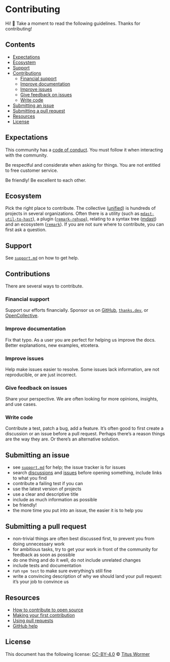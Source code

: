 # Contributing

Hi!
👋
Take a moment to read the following guidelines.
Thanks for contributing!

## Contents

* [Expectations](#expectations)
* [Ecosystem](#ecosystem)
* [Support](#support)
* [Contributions](#contributions)
  * [Financial support](#financial-support)
  * [Improve documentation](#improve-documentation)
  * [Improve issues](#improve-issues)
  * [Give feedback on issues](#give-feedback-on-issues)
  * [Write code](#write-code)
* [Submitting an issue](#submitting-an-issue)
* [Submitting a pull request](#submitting-a-pull-request)
* [Resources](#resources)
* [License](#license)

## Expectations

This community has a [code of conduct][file-code-of-conduct].
You must follow it when interacting with the community.

Be respectful and considerate when asking for things.
You are not entitled to free customer service.

Be friendly!
Be excellent to each other.

## Ecosystem

Pick the right place to contribute.
The collective ([unified][github-unified]) is hundreds of projects in several
organizations.
Often there is
a utility (such as [`mdast-util-to-hast`][github-mdast-util-to-hast]),
a plugin ([`remark-rehype`][github-remark-rehype]),
relating to a syntax tree ([mdast][github-mdast])
and an ecosystem ([`remark`][github-remark]).
If you are not sure where to contribute,
you can first ask a question.

## Support

See [`support.md`][file-support] on how to get help.

## Contributions

There are several ways to contribute.

### Financial support

Support our efforts financially.
Sponsor us on [GitHub][github-sponsors],
[`thanks.dev`][thanks],
or [OpenCollective][].

### Improve documentation

Fix that typo.
As a user you are perfect for helping us improve the docs.
Better explanations,
new examples,
etcetera.

### Improve issues

Help make issues easier to resolve.
Some issues lack information,
are not reproducible,
or are just incorrect.

### Give feedback on issues

Share your perspective.
We are often looking for more opinions,
insights,
and use cases.

### Write code

Contribute a test,
patch a bug,
add a feature.
It’s often good to first create a discussion or an issue before a pull request.
Perhaps there’s a reason things are the way they are.
Or there’s an alternative solution.

## Submitting an issue

* see [`support.md`][file-support] for help;
  the issue tracker is for issues
* search [discussions][github-search-discussions] and
  [issues][github-search-issues] before opening something,
  include links to what you find
* contribute a failing test if you can
* use the latest version of projects
* use a clear and descriptive title
* include as much information as possible
* be friendly!
* the more time you put into an issue,
  the easier it is to help you

## Submitting a pull request

* non-trivial things are often best discussed first,
  to prevent you from doing unnecessary work
* for ambitious tasks,
  try to get your work in front of the community for feedback as soon as
  possible
* do one thing and do it well,
  do not include unrelated changes
* include tests and documentation
* run `npm test` to make sure everything’s still fine
* write a convincing description of why we should land your pull request:
  it’s your job to convince us

## Resources

* [How to contribute to open source](https://opensource.guide/how-to-contribute/)
* [Making your first contribution](https://medium.com/@vadimdemedes/making-your-first-contribution-de6576ddb190)
* [Using pull requests](https://help.github.com/articles/about-pull-requests/)
* [GitHub help](https://help.github.com)

## License

This document has the following license:
[CC-BY-4.0][creativecommons-by] © [Titus Wormer][wooorm]

[creativecommons-by]: https://creativecommons.org/licenses/by/4.0/

[file-code-of-conduct]: code-of-conduct.md

[file-support]: support.md

[github-mdast-util-to-hast]: https://github.com/syntax-tree/mdast-util-to-hast

[github-mdast]: https://github.com/syntax-tree/mdast

[github-remark-rehype]: https://github.com/remarkjs/remark-rehype

[github-remark]: https://github.com/remarkjs/remark

[github-unified]: https://github.com/unifiedjs/unified

[github-search-discussions]: https://github.com/orgs/retextjs/discussions

[github-search-issues]: https://github.com/search?q=user%3Aretextjs&type=issues

[github-sponsors]: https://github.com/sponsors/unifiedjs

[opencollective]: https://opencollective.com/unified

[thanks]: https://thanks.dev

[wooorm]: https://wooorm.com
